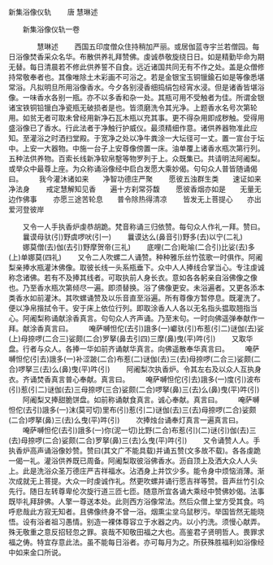   新集浴像仪轨
　　唐 慧琳述




　　新集浴像仪轨一卷

　　　　慧琳述
　　西国五印度僧众住持稍加严丽。或居伽蓝寺宇兰若僧园。每日浴像焚香采众名华。布散供养礼拜赞佛。虔诚恭敬旋绕日日。如是精勤毕命为期无替。每日清晨若不修此供养誓不自食。远近诸国共同无有不作之处。盖是众僧修持常敬奉者也。其像唯除土木彩画不可浴之。若是金银宝玉铜镴鍮石如是等像悉堪常浴。凡拟明旦所用浴像香水。今夕各别浸香细捣绢包经宵水浸。但是诸香皆堪浴像。一味香水各别一瓶。亦不以多香和杂一处。其瓶可用不受触者为佳。所谓金银诸宝铁铜铅镴白净瓷瓶无破损者是也。皆须磨洗令其光净。上题香水名号次第轮用。如贫无者可取未曾经用新净石瓦木瓶以充其事。更不得杂用即成秽触。受得用盛浴像已了香水。行此法者于净触行护威仪。最须精细作意。诸供养器物准此应知。至灌浴之时洒扫堂殿。于宽净之处以净牛粪涂一大坛径可一丈。置一宣台于坛中。上安一大器物。中施一台子上安尊像傍置一床。油单覆上诸香水瓶次第行列。五种法供养物。百索长线新净软帛墼等物罗列于上。众既集已。共请明法阿阇梨。或举众中最尊上座。为众称诵浴像经中启白发愿大乘妙偈。句句众人普皆随诵偈曰。
　　我今灌沐诸如来　　净智功德庄严聚
　　愿彼五浊群生类　　速证如来净法身
　　戒定慧解知见香　　遍十方刹常芬馥
　　愿彼香烟亦如是　　无量无边作佛事
　　亦愿三途苦轮息　　普令除热得清凉
　　皆发无上菩提心　　亦出爱河登彼岸

　　又令一人手执香炉虔恭胡跪。梵音称诵三归依赞。每句众人作礼一拜。赞曰。
　　曩谟母驮(引)野虞啰吠(引一)
　　曩谟达么(鼻音引)野多(去)以宁(二礼)
　　娜莫僧(去)伽(去引)野摩贺帝(三礼)
　　底哩(二合)毗喻(二合引)比娑(去)多(上)单娜莫(四礼)
　　又令二人吹螺二人诵赞。种种雅乐丝竹弦歌一时俱作。阿阇梨亲捧水瓶灌沐佛像。取彼长线一头系瓶垂下。众中人人捧线合掌当心。专注虔诚称念诸佛。若有不及捧其线者。可取执前人身长衣。意如各各躬亲自浴佛像之像也。乃至香水瓶次第倾尽一遍。即须替换。浴了佛像更安。未浴遍者。又更各添本类香水如前灌沐。其吹螺诵赞及以乐音直至浴遍。所有尊像方暂停息。既灌洗了。便以净帛揩拭令干。安于床上依位行列。即取涂香人人各以无名指头揾取翘指当心。阿阇梨称诵献涂香真言。句句众人齐声诵。乃至末句。一时向佛遥弹奉献作一拜。献涂香真言曰。
　　唵萨嚩怛佗(去引)誐多(一)巘驮(引)布惹(引二)谜伽(去)娑(上)母捺啰(二合三)娑颇(二合)罗拏(鼻去引四)三摩(鼻)曳(平)吽(引)
　　又取华盘。行者与众人。各捧一华如前齐诵献华真言。向佛遥散奉华真言曰。
　　唵萨嚩怛佗(引去)誐多(一)补涩跛(二合)布惹(二)谜伽(去)三(去)母捺啰(二合三)娑颇(二合)啰拏三(去)么(鼻)曳(平)吽(引)
　　阿阇梨次执香炉。令其左右及以众人互执身衣。齐诵焚香真言普心奉献。真言曰。
　　唵萨嚩怛佗(引去)誐多(一)度(引)波布(引)惹(引二)谜伽(去)三母捺啰(三合)娑颇(二合)啰拏(鼻)三(去)么(鼻)曳(平)吽(引)
　　阿阇梨又捧甜脆饼盘。如前称诵献食真言。诚心奉献。真言曰。
　　唵萨嚩怛佗(去引)誐多(一)沫(莫可切)里布(引)惹(引二)谜伽(去)三(去)母捺啰(二合)娑颇(二合)啰拏(鼻)三(去)么曳(平)吽(引)
　　次捧烛台诵奉灯真言一遍真言曰。
　　唵萨嚩怛佗(去引)誐多(一)你(泥一切)比野(二合)布惹(引)(二)谜(引)伽(去)三(去)母捺啰(二合)娑颇(二合)罗拏(鼻)三(去)么曳(平)吽(引)
　　又令诵赞人人。手执香炉高声诵浴像妙赞。赞曰(其文广不能具载)并诵五赞(文多故不载)。各各虔跪一偈一礼。灌浴供养既已周备。阿阇梨取彼浴佛香水。沥自顶上及洒大众人人头上。此是洗浴众圣万德庄严吉祥福水。沾洒身上并饮少多。能令身中烦恼消薄。渐次成就无上菩提。大众一时虔诚作礼。然更吹螺并诵行愿吉祥等赞。音声丝竹引众先行。随日左转尊卑伦次旋行道三匝七匝。随意所宜各诵大乘经中赞佛妙偈。法事既毕礼拜辞佛。人擎一尊送本处。此则西方浴像常法。然后众僧上堂方受其食。呜呼悲哉此方寂无知者。且佛像终身不曾一浴。烟熏尘坌乌鼠秽污。举国皆然无能晓悟。设有浴者祖习愚情。别造一裸体尊容立于水器之内。以小扚洗。须慢心献弄。殊无敬重之意反招轻忽之罪。哀哉不知敬田福之大也。高鉴君子贤明哲人。畏罪求福之俦。特宜存意此法。虽不能每日浴者。亦可每月为之。所获殊胜福利如浴像经中如来金口所说。

